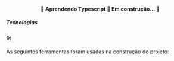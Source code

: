 <h4 align="center"> 
	🚧  Aprendendo Typescript 🚀 Em construção...  🚧
</h4>
 <h5>Tecnologias</h5>🛠

As seguintes ferramentas foram usadas na construção do projeto:


